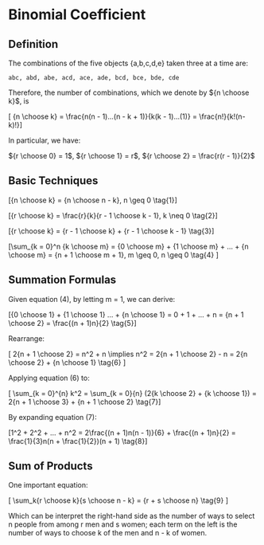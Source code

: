 # Binomial Coefficient

## Definition

The combinations of the five objects {a,b,c,d,e} taken three at a time are:

```
abc, abd, abe, acd, ace, ade, bcd, bce, bde, cde
```

Therefore, the number of combinations, which we denote by ${n \choose k}$, is

\[ {n \choose k} = \frac{n(n - 1)...(n - k + 1)}{k(k - 1)...(1)} = \frac{n!}{k!(n-k)!}\]

In particular, we have:

${r \choose 0} = 1$, ${r \choose 1} = r$, ${r \choose 2} = \frac{r(r - 1)}{2}$

## Basic Techniques

\[{n \choose k} = {n \choose n - k}, n \geq 0 \tag{1}\]

\[{r \choose k} = \frac{r}{k}{r - 1 \choose k - 1}, k \neq 0 \tag{2}\]

\[{r \choose k} = {r - 1 \choose k} + {r - 1 \choose k - 1} \tag{3}\]

\[\sum_{k = 0}^n {k \choose m} = {0 \choose m} + {1 \choose m} + ... + {n \choose m} = {n + 1 \choose m + 1}, m \geq 0, n \geq 0 \tag{4} \]

## Summation Formulas

Given equation (4), by letting m = 1, we can derive:

\[{0 \choose 1} + {1 \choose 1} ... + {n \choose 1} = 0 + 1 + ... + n = {n + 1 \choose 2} = \frac{(n + 1)n}{2} \tag{5}\]

Rearrange:

\[ 2{n + 1 \choose 2} = n^2 + n \implies n^2 = 2{n + 1 \choose 2} - n = 2{n \choose 2} + {n \choose 1} \tag{6} \]

Applying equation (6) to:

\[ \sum_{k = 0}^{n} k^2  = \sum_{k = 0}{n} (2{k \choose 2} + {k \choose 1}) = 2{n + 1 \choose 3} + {n + 1 \choose 2} \tag{7}\]

By expanding equation (7):

\[1^2 + 2^2 + ... + n^2 = 2\frac{(n + 1)n(n - 1)}{6} + \frac{(n + 1)n}{2} = \frac{1}{3}n(n + \frac{1}{2})(n + 1) \tag{8}\]

## Sum of Products

One important equation:

\[ \sum_k{r \choose k}{s \choose n - k} = {r + s \choose n} \tag{9} \]

Which can be interpret the right-hand side as the number of ways to select n people from among r men and s women; each term on the left is the number of ways to choose k of the men and n - k of women.